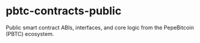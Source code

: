 # pbtc-contracts-public
Public smart contract ABIs, interfaces, and core logic from the PepeBitcoin (PBTC) ecosystem.
